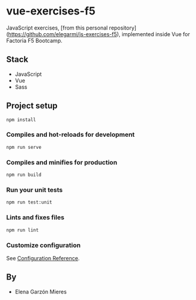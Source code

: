 # vue-exercises-f5

JavaScript exercises, [from this personal repository] (https://github.com/elegarmi/js-exercises-f5), implemented inside Vue for Factoria F5 Bootcamp.

## Stack

- JavaScript
- Vue
- Sass

## Project setup
```
npm install
```

### Compiles and hot-reloads for development
```
npm run serve
```

### Compiles and minifies for production
```
npm run build
```

### Run your unit tests
```
npm run test:unit
```

### Lints and fixes files
```
npm run lint
```

### Customize configuration
See [Configuration Reference](https://cli.vuejs.org/config/).

## By

- Elena Garzón Mieres